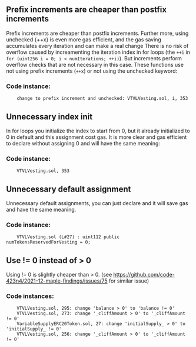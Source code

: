 ## Prefix increments are cheaper than postfix increments

Prefix increments are cheaper than postfix increments. 
Further more, using unchecked {++x} is even more gas efficient, and the gas saving accumulates every iteration and can make a real change
There is no risk of overflow caused by increamenting the iteration index in for loops (the `++i` in `for (uint256 i = 0; i < numIterations; ++i)`).
But increments perform overflow checks that are not necessary in this case.
These functions use not using prefix increments (`++x`) or not using the unchecked keyword: 

### Code instance:

        change to prefix increment and unchecked: VTVLVesting.sol, i, 353



## Unnecessary index init


In for loops you initialize the index to start from 0, but it already initialized to 0 in default and this assignment cost gas. 
It is more clear and gas efficient to declare without assigning 0 and will have the same meaning:

### Code instance:

        VTVLVesting.sol, 353



## Unnecessary default assignment


Unnecessary default assignments, you can just declare and it will save gas and have the same meaning.
    

### Code instance:

        VTVLVesting.sol (L#27) : uint112 public numTokensReservedForVesting = 0; 



## Use != 0 instead of > 0


Using != 0 is slightly cheaper than > 0. (see https://github.com/code-423n4/2021-12-maple-findings/issues/75 for similar issue)


### Code instances:

        VTVLVesting.sol, 295: change 'balance > 0' to 'balance != 0'
        VTVLVesting.sol, 273: change '_cliffAmount > 0' to '_cliffAmount != 0'
        VariableSupplyERC20Token.sol, 27: change 'initialSupply_ > 0' to 'initialSupply_ != 0'
        VTVLVesting.sol, 256: change '_cliffAmount > 0' to '_cliffAmount != 0'
